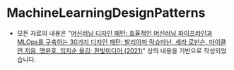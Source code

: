 # MachineLearningDesignPatterns

- 모든 자료의 내용은 "[머신러닝 디자인 패턴: 효율적인 머신러닝 파이프라인과 MLOps를 구축하는 30가지 디자인 패턴; 발리아파 락슈마난, 세라 로빈슨, 마이클 먼 지음, 맹윤호, 임지순 옮김; 한빛미디어 (2021)](https://www.hanbit.co.kr/store/books/look.php?p_code=B3931996053)" 상의 내용을 기반으로 작성되었습니다.
